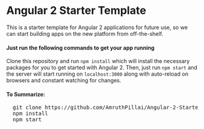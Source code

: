 # Angular 2 Starter Template

This is a starter template for Angular 2 applications for future use, so we can start building apps on the new platform from off-the-shelf.

#### Just run the following commands to get your app running
Clone this repository and run <code>npm install</code> which will install the necessary packages for you to get started with Angular 2. Then, just run <code>npm start</code> and the server will start running on <code>localhost:3000</code> along with auto-reload on browsers and constant watching for changes.

#### To Summarize:
<pre>
  git clone https://github.com/AmruthPillai/Angular-2-Starter-Template.git
  npm install
  npm start
</pre>
